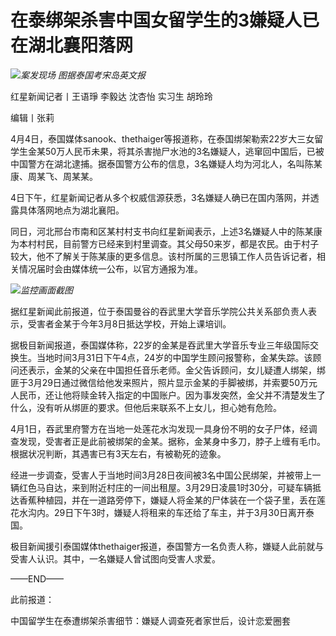 # 在泰绑架杀害中国女留学生的3嫌疑人已在湖北襄阳落网

![](https://inews.gtimg.com/om_bt/OYwVj3mEUwnEElRX5pMBH0DTCgCGTwM68DPL9lQxrn5EwAA/1000)_案发现场
图据泰国考宋岛英文报_

红星新闻记者丨王语琤 李毅达 沈杏怡 实习生 胡玲玲

编辑丨张莉

4月4日，泰国媒体sanook、thethaiger等报道称，在泰国绑架勒索22岁大三女留学生金某50万人民币未果，将其杀害抛尸水池的3名嫌疑人，逃窜回中国后，已被中国警方在湖北逮捕。据泰国警方公布的信息，3名嫌疑人均为河北人，名叫陈某康、周某飞、周某某。

4日下午，红星新闻记者从多个权威信源获悉，3名嫌疑人确已在国内落网，并透露具体落网地点为湖北襄阳。

同日，河北邢台市南和区某村村支书向红星新闻表示，上述3名嫌疑人中的陈某康为本村村民，目前警方已经来到村里调查。其父母50来岁，都是农民。由于村子较大，他不了解关于陈某康的更多信息。该村所属的三思镇工作人员告诉记者，相关情况届时会由媒体统一公布，以官方通报为准。

![](https://inews.gtimg.com/om_bt/OUx-AXg6Gbxgz4Ul-k5KsbhTbJHTD-AdZAJdQBuEh01lAAA/1000)_监控画面截图_

据红星新闻此前报道，位于泰国曼谷的吞武里大学音乐学院公共关系部负责人表示，受害者金某于今年3月8日抵达学校，开始上课培训。

据极目新闻报道，泰国媒体称，22岁的金某是吞武里大学音乐专业三年级国际交换生。当地时间3月31日下午4点，24岁的中国学生顾问报警称，金某失踪。该顾问还表示，金某的父亲在中国担任音乐老师。金父告诉顾问，女儿疑遭人绑架，绑匪于3月29日通过微信给他发来照片，照片显示金某的手脚被绑，并索要50万元人民币，还让他将赎金转入指定的中国账户。因为事发突然，金父并不清楚发生了什么，没有听从绑匪的要求。但他后来联系不上女儿，担心她有危险。

4月1日，吞武里府警方在当地一处莲花水沟发现一具身份不明的女子尸体，经调查发现，受害者正是此前被绑架的金某。据称，金某身中多刀，脖子上缠有毛巾。根据状况判断，其遇害已有3天左右，有被勒死的迹象。

经进一步调查，受害人于当地时间3月28日夜间被3名中国公民绑架，并被带上一辆红色马自达，来到附近村庄的一间出租屋。3月29日凌晨1时30分，可疑车辆抵达香蕉种植园，并在一道路旁停下，嫌疑人将金某的尸体装在一个袋子里，丢在莲花水沟内。29日下午3时，嫌疑人将租来的车还给了车主，并于3月30日离开泰国。

极目新闻援引泰国媒体thethaiger报道，泰国警方一名负责人称，嫌疑人此前就与受害人认识。其中，一名嫌疑人曾试图向受害人求爱。

——END——

此前报道：

中国留学生在泰遭绑架杀害细节：嫌疑人调查死者家世后，设计恋爱圈套

